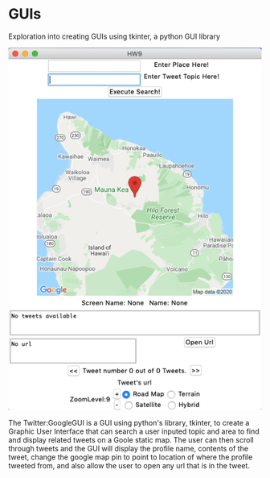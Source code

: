 # GUIs
Exploration into creating GUIs using tkinter, a python GUI library

![](images/image.png)

The Twitter:GoogleGUI is a GUI using python's library, tkinter, to create a Graphic User Interface that can search a user inputed topic and area to find and display related tweets on a
Goole static map. The user can then scroll through tweets and the GUI will display the profile name, contents of the tweet, change the google map pin to point to location of where the profile tweeted from, and also allow the user to open any url that is in the tweet. 
